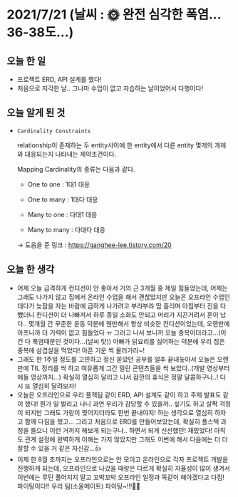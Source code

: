 # 2021/7/21 (날씨 : 🌞 완전 심각한 폭염... 36-38도...)

## 오늘 한 일
- 프로젝트 ERD, API 설계를 했다!
- 처음으로 지각한 날.. 그나마 수업이 없고 자습하는 날이었어서 다행이다!

## 오늘 알게 된 것
- `Cardinality Constraints`

  relationship이 존재하는 두 entity사이에 한 entity에서 다른 entity 몇개의 개체와 대응되는지 나타내는 제약조건이다.

  Mapping Cardinality의 종류는 다음과 같다.

    - One to one : 1대1 대응

    - One to many : 1대다 대응

    - Many to one : 다대1 대응

    - Many to many : 다대다 대응

  → 도움을 준 링크 : https://ganghee-lee.tistory.com/20

## 오늘 한 생각
- 어제 오늘 급격하게 컨디션이 안 좋아서 거의 근 3개월 중 제일 힘들었는데, 어제는 그래도 나가지 않고 집에서 온라인 수업을 해서 괜찮았지만 오늘은 오프라인 수업인데다가 늦잠을 자는 바람에 급하게 나가려고 부랴부랴 땀 흘리며 아침부터 진을 다 뺐더니 컨디션이 더 나빠져서 하루 종일 소화도 안되고 머리가 지끈거려서 혼이 났다.. 몇개월 간 꾸준한 운동 덕분에 웬만해서 항상 비슷한 컨디션이었는데, 오랜만에 아프니까 더 기력이 없고 힘들었다 ㅠ 그러고 나서 보니까 오늘 중복이더라고...(이건 다 폭염때문인 것이다...(날씨 탓)) 아빠가 닭요리를 싫어하는 덕분에 우리 집은 중복에 삼겹살을 먹었다! 아픈 기운 썩 물러가라~!
- 그래도 한 1주일 정도를 고민하고 정신 쏟았던 공부를 얼추 끝내놓아서 오늘은 오랜만에 TIL 정리를 싹 하고 여유롭게 그간 밀린 콘텐츠들을 싹 보았다..(개발 영상부터 애들 영상까지...) 확실히 열심히 달리고 나서 잠깐의 휴식은 정말 달콤하구나..! 다시 또 열심히 달려보자!
- 오늘은 오프라인으로 우리 플젝팀 같이 ERD, API 설계도 같이 하고 주제 발표도 같이 했다! 뭔가 일 벌리고 나니 과연 우리가 감당할 수 있을까.. 싶기도 하고 살짝 걱정이 되지만 그래도 가랑이 찢어지더라도 한번 끝내야지! 하는 생각으로 열심히 하자고 함께 다짐을 했고... 그리고 처음으로 ERD를 만들어보았는데, 확실히 풀스택 과정을 들으니 이런 거까지 해보게 되는구나.. 하면서 되게 신선했던! 재밌었다! 아직도 관계 설정에 완벽하게 이해는 가지 않았지만 그래도 이번에 해서 다음에는 더 더 잘할 수 있을 거 같은 자신감...👍
- 이제 한 8월 초까지는 오프라인으로는 안 모이고 온라인으로 각자 프로젝트 개발을 진행하게 되는데, 오프라인으로 나갔을 때랑은 다르게 확실히 자율성이 많이 생겨서 이번에는 루틴 풀어지지 말고 꼬박꼬박 오프라인 일정과 똑같이 해야겠다고 다짐! 파이팅이다!! 우리 팀(소울메이트) 파이팅~!!!💪💪
